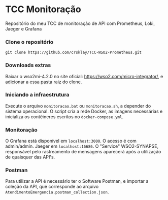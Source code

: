 # TCC Monitoração
 Repositório do meu TCC de monitoração de API com Prometheus, Loki, Jaeger e Grafana

### Clone o repositório

```git clone https://github.com/crsklay/TCC-WSO2-Prometheus.git```

### Downloads extras
 Baixar o wso2mi-4.2.0 no site oficial: https://wso2.com/micro-integrator/, e adicionar a essa pasta raiz do clone.

### Iniciando a infraestrutura
 Execute o arquivo ```monitoracao.bat``` ou ```monitoracao.sh```, a depender do sistema operacional. O script cria a rede Docker, as imagens necessárias e inicializa os contêineres escritos no ```docker-compose.yml```.

### Monitoração
 O Grafana está disponível em ```localhost:3000```. O acesso é com admin/admin. Jaeger em ```localhost:16686```. O "Service" WSO2-SYNAPSE, responsável pelo rastreamento de mensagens aparecerá após a utilização de quaisquer das API's.

### Postman
 Para utilizar a API é necessário ter o Software Postman, e importar a coleção da API, que corresponde ao arquivo ```AtendimentoEmergencia.postman_collection.json```.